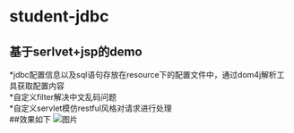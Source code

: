# student-jdbc
基于serlvet+jsp的demo
---------------------
*jdbc配置信息以及sql语句存放在resource下的配置文件中，通过dom4j解析工具获取配置内容</br>
*自定义filter解决中文乱码问题</br>
*自定义servlet模仿restful风格对请求进行处理</br>
##效果如下
![图片](/path/to/img.jpg)
